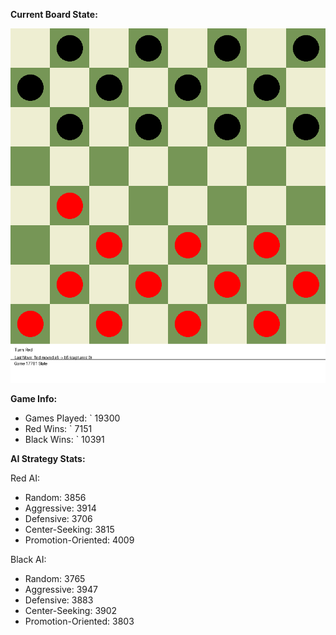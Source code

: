 
**Current Board State:**  
<!-- START_GIF -->
![Checkers Game](./checkers_game.gif)
<!-- END_GIF -->

**Game Info:**  
- Games Played: `<!-- GAMES_PLAYED --> 19300
- Red Wins: `<!-- RED_WINS --> 7151
- Black Wins: `<!-- BLACK_WINS --> 10391

<!-- AI_STATS -->
**AI Strategy Stats:**

Red AI:
- Random: 3856
- Aggressive: 3914
- Defensive: 3706
- Center-Seeking: 3815
- Promotion-Oriented: 4009

Black AI:
- Random: 3765
- Aggressive: 3947
- Defensive: 3883
- Center-Seeking: 3902
- Promotion-Oriented: 3803
